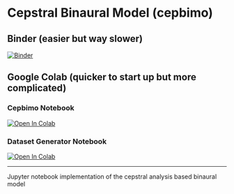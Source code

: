 # Cepstral Binaural Model (cepbimo)
## Binder (easier but way slower)
[![Binder](https://mybinder.org/badge_logo.svg)](https://mybinder.org/v2/gh/JerameyATyler/mybinder_environment/main?urlpath=git-pull%3Frepo%3Dhttps%253A%252F%252Fgithub.com%252FJerameyATyler%252Fcepbimo%26urlpath%3Dlab%252Ftree%252Fcepbimo%252Fhttps%253A%252F%252Fgithub.com%252FJerameyATyler%252Fcepbimo%252Fblob%252Fmain%252Fdataset.ipynb%26branch%3Dmain)
## Google Colab (quicker to start up but more complicated)
### Cepbimo Notebook
[![Open In Colab](https://colab.research.google.com/assets/colab-badge.svg)](https://colab.research.google.com/github/JerameyATyler/cepbimo/blob/main/cepbimo/cepbimo.ipynb)
### Dataset Generator Notebook
[![Open In Colab](https://colab.research.google.com/assets/colab-badge.svg)](https://colab.research.google.com/github/JerameyATyler/cepbimo/blob/main/cepbimo/dataset.ipynb)

***
Jupyter notebook implementation of the cepstral analysis based binaural model
